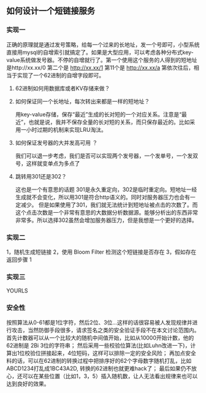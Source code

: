 ## 如何设计一个短链接服务

### 实现一

正确的原理就是通过发号策略，给每一个过来的长地址，发一个号即可，小型系统直接用mysql的自增索引就搞定了。如果是大型应用，可以考虑各种分布式key-value系统做发号器。不停的自增就行了。第一个使用这个服务的人得到的短地址是http://xx.xx/0 第二个是 http://xx.xx/1 第11个是 http://xx.xx/a 第依次往后，相当于实现了一个62进制的自增字段即可。

1. 62进制如何用数据库或者KV存储来做？

2. 如何保证同一个长地址，每次转出来都是一样的短地址？

   用key-value存储，保存“最近”生成的长对短的一个对应关系。注意是“最近”，也就是说，我并不保存全量的长对短的关系，而只保存最近的。比如采用一小时过期的机制来实现LRU淘汰。

3. 如何保证发号器的大并发高可用 ？

   我们可以退一步考虑，我们是否可以实现两个发号器，一个发单号，一个发双号，这样就变单点为多点了

4. 跳转用301还是302？

   这也是一个有意思的话题 301是永久重定向，302是临时重定向。短地址一经生成就不会变化，所以用301是符合http语义的。同时对服务器压力也会有一定减少。
  但是如果使用了301，我们就无法统计到短地址被点击的次数了。而这个点击次数是一个非常有意思的大数据分析数据源。能够分析出的东西非常非常多。所以选择302虽然会增加服务器压力，但是我想是一个更好的选择。

### 实现二

1，随机生成短链接
2，使用 Bloom Filter 检测这个短链接是否存在
3，假如存在返回步骤 1

### 实现三

YOURLS



### 安全性

按照算法从0-61都是1位字符，然后2位、3位...这样的话很容易被人发现规律并进行攻击，当然防御手段很多，请求签名之类的安全验证手段不在本文讨论范围内。
首先计数器可以从一个比较大的随机中间值开始，比如从10000开始计数，他的62进制是 2Bi 3位的字符串；
然后采用一些校验位算法(比如Luhn改进一下)，计算出1位校验位拼接起来，4位短码，这样可以排除一定的安全风险；
再加点安全料的话，可以在62进制的转换过程中把排序好的62个字母数字随机打乱，比如ABCD1234打乱成1BC43A2D, 转换的62进制也就更难hack了；
最后如果仍不放心，还可以在某些位置（比如1，3，5）插入随机数，让人无法看出规律来也可以达到良好的效果。